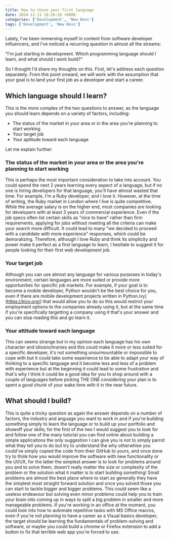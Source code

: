 ```yaml
---
title: How to chose your first language
date: 2024-11-11 16:26:26 +0000
categories: ['Development', 'New Devs']
tags: ['Development', 'New Devs']
---
```


Lately, I've been immersing myself in content from software developer influencers, and I've noticed a recurring question in almost all the streams:

"I'm just starting in development. Which programming language should I learn, and what should I work build?"

So I thought I'd share my thoughts on this. First, let's address each question separately. From this point onward, we will work with the assumption that your goal is to land your first job as a developer and start a career.

## Which language should I learn?

This is the more complex of the two questions to answer, as the language you should learn depends on a variety of factors, including:

- The status of the market in your area or in the area you're planning to start working
- Your target job
- Your aptitude toward each language

Let me explain further:

### The status of the market in your area or the area you're planning to start working

This is perhaps the most important consideration to take into account. You could spend the next 2 years learning every aspect of a language, but if no one is hiring developers for that language, you'll have almost wasted that time. For example, I'm a Ruby developer, and I love it. However, at the time of writing, the Ruby market in London where I live is quite competitive. While the average salary is on the higher end, most companies are looking for developers with at least 3 years of commercial experience. Even if the job specs often list certain skills as "nice to have" rather than firm requirements, applying for jobs without meeting all the criteria can make your search more difficult. It could lead to many "we decided to proceed with a candidate with more experience" responses, which could be demoralizing. Therefore, although I love Ruby and think its simplicity and power make it perfect as a first language to learn, I hesitate to suggest it for people looking for their first web development job.

### Your target job

Although you can use almost any language for various purposes in today's environment, certain languages are more suited or provide more opportunities for specific job markets. For example, if your goal is to become a mobile developer, Python wouldn't be the best choice for you, even if there are mobile development projects written in Python.ivy](https://kivy.org/) that would allow you to do so this would restrict your employment options to the companies already using it, but at the same time if you're specifically targetting a company using it that's your answer and you can stop reading this and go learn it.

### Your attitude toward each language

This can seems strange but in my opinion each language has his own character and idiosinchranies and this could make it more or less suited for a specific developer, it's not something unsurmountable or impossible to cope with but it could take some experience to be able to adapt your way of thinking to a specific language and it become less and less of a problem with experience but at the beginning it could lead to some frustration and that's why I think it could be a good idea for you to shop around with a couple of languages before picking THE ONE considering your plan is to spent a good chunk of your wake time with it in the near future.

## What should I build?

This is quite a tricky question as again the answer depends on a number of factors, the industry and anguage you want to work in and if you're building something simply to learn the language or to build up your portfolio and showoff your skills; for the first of the two I would suggest you to look for and follow one of the many tutorial you can find online about building a simple applicaitons  the only suggestion I can give you is not to simply parrot what they tell you to do but try to understand the why otherwhise you could've simply copied the code from their GitHub to yours, and once done try to think how you would improve the software with new functionality or the UI/UX, for the latter the simplest answer is to look for problems around you and to solve them, doesn't really matter the size or complexity of the problem or the solution what it matter is to start building something! Small problems are almost the best place where to start as generally they have the simplest most straight forward solution and once you solved those you can start to tackle bigger and bigger problems.
This could seem like a useless endeavour but solving even minor problems could help you to train your brain into coming up in ways to split a big problem in smaller and more manageable problems.
If you're working in an office at the moment, you could look into how to automate repetitive tasks with MS Office macros, even if you're not planning to have a career as a Visual basics developer, the target should be learning the fundamentals of problem-solving and software, or maybe you could build a chrome or Firefox extension to add a button to fix that terrible web app you're forced to use.
